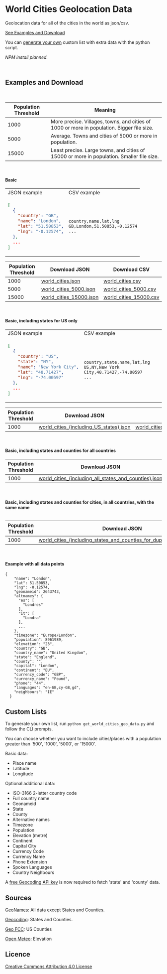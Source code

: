 # World Cities Geolocation Data

Geolocation data for all of the cities in the world as json/csv.

[See Examples and Download](#examples-and-download)

You can [generate your own](#custom-lists) custom list with extra data with the python script.

_NPM install planned._

<br/>

## Examples and Download

<br/>

|Population Threshold|Meaning|
|----|----|
|1000|More precise. Villages, towns, and cities of 1000 or more in population. Bigger file size.|
|5000|Average. Towns and cities of 5000 or more in population.|
|15000|Least precise. Large towns, and cities of 15000 or more in population. Smaller file size.|

<br/>

#### Basic

<table>
<tr>
  <td> JSON example </td> <td> CSV example </td>
</tr>
<tr>
  <td>
  
  ```json
  [
    {
      "country": "GB",
      "name": "London",
      "lat": "51.50853",
      "lng": "-0.12574",
    },
    ...
  ]
  ```

  </td>
  <td>

    country,name,lat,lng
    GB,London,51.50853,-0.12574
    ...

  </td>
</tr>
</table>

|Population Threshold|Download JSON|Download CSV|
|----|----|----|
|1000|[world_cities.json]()|[world_cities.csv]()|
|5000|[world_cities_5000.json]()|[world_cities_5000.csv]()|
|15000|[world_cities_15000.json]()|[world_cities_15000.csv]()|

<br/>

#### Basic, including states for US only
<table>
<tr>
  <td> JSON example </td> <td> CSV example </td>
</tr>
<tr>
  <td>
  
  ```json
  [
    {
      "country": "US",
      "state": "NY",
      "name": "New York City",
      "lat": "40.71427",
      "lng": "-74.00597"
    },
    ...
  ]
  ```
 
  </td>
  <td>

    country,state,name,lat,lng
    US,NY,New York City,40.71427,-74.00597
    ...

  </td>
</tr>
</table>

|Population Threshold|Download JSON|Download CSV|
|----|----|----|
|1000|[world_cities_(including_US_states).json]()|[world_cities_(including_US_states).csv]()|

<br/>

#### Basic, including states and counties for all countries

|Population Threshold|Download JSON|Download CSV|
|----|----|----|
|1000|[world_cities_(including_all_states_and_counties).json]()|[world_cities_(including_all_states_and_counties).csv]()|

<table>

<br/>

#### Basic, including states and counties for cities, in all countries, with the same name

|Population Threshold|Download JSON|Download CSV|
|----|----|----|
|1000|[world_cities_(including_states_and_counties_for_duplicate_names).json]()|[world_cities_(including_states_and_counties_for_duplicate_names).csv]()|

<table>

<br/>


#### Example with all data points


```
{
    "name": "London",
    "lat": 51.50853,
    "lng": -0.12574,
    "geonameid": 2643743,
    "altnames": {
      "es": [
        "Londres"
      ],
      "it": [
        "Londra"
      ],
      ...
    },
    "timezone": "Europe/London",
    "population": 8961989,
    "elevation": "23",
    "country": "GB",
    "country_name": "United Kingdom",
    "state": "England",
    "county": "",
    "capital": "London",
    "continent": "EU",
    "currency_code": "GBP",
    "currency_name": "Pound",
    "phone": "44",
    "languages": "en-GB,cy-GB,gd",
    "neighbours": "IE"
  }
```

## Custom Lists

To generate your own list, run `python get_world_cities_geo_data.py` and follow the CLI prompts.

You can choose whether you want to include cities/places with a population greater than '500', '1000', '5000', or '15000'.

Basic data:

-   Place name
-   Latitude
-   Longitude

Optional additional data:

-   ISO-3166 2-letter country code
-   Full country name
-   Geonameid
-   State
-   County
-   Alternative names
-   Timezone
-   Population
-   Elevation (metre)
-   Continent
-   Capital City
-   Currency Code
-   Currency Name
-   Phone Extension
-   Spoken Languages
-   Country Neighbours

A [free Geocoding API key](https://geocode.maps.co/join/) is now required to fetch 'state' and 'county' data.

## Sources

[GeoNames](https://www.geonames.org/datasources/): All data except States and Counties.

[Geocoding](https://geocode.maps.co/): States and Counties.

[Geo FCC](https://geo.fcc.gov/api/census): US Counties

[Open Meteo](https://open-meteo.com/): Elevation

## Licence

[Creative Commons Attribution 4.0 License](https://creativecommons.org/licenses/by/4.0/)
